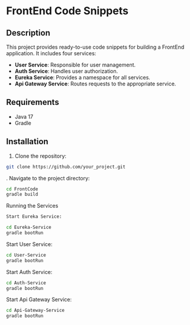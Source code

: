 ﻿# FrontEnd Code Snippets

## Description

This project provides ready-to-use code snippets for building a FrontEnd application. It includes four services:

- **User Service**: Responsible for user management.
- **Auth Service**: Handles user authorization.
- **Eureka Service**: Provides a namespace for all services.
- **Api Gateway Service**: Routes requests to the appropriate service.

## Requirements

- Java 17
- Gradle

## Installation

1. Clone the repository:

```bash
git clone https://github.com/your_project.git
```
.
    Navigate to the project directory:

```bash
cd FrontCode
gradle build
```
Running the Services
```bash
Start Eureka Service:

cd Eureka-Service
gradle bootRun
```
Start User Service:

```bash
cd User-Service
gradle bootRun
```
Start Auth Service:
```bash
cd Auth-Service
gradle bootRun
```
Start Api Gateway Service:
```bash
cd Api-Gateway-Service
gradle bootRun
```
